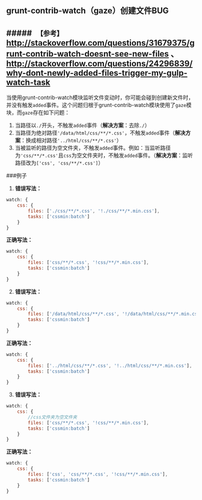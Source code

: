 ## grunt-contrib-watch（gaze）创建文件BUG

#####　`【参考】` <http://stackoverflow.com/questions/31679375/grunt-contrib-watch-doesnt-see-new-files> 、 <http://stackoverflow.com/questions/24296839/why-dont-newly-added-files-trigger-my-gulp-watch-task>
---

当使用grunt-contrib-watch模块监听文件变动时，你可能会碰到创建新文件时，并没有触发`added`事件。这个问题归根于grunt-contrib-watch模块使用了`gaze`模块，而`gaze`存在如下问题：

1. 当路径以`./`开头，不触发`added`事件（**解决方案**：去除`./`）
2. 当路径为绝对路径`'/data/html/css/**/*.css'`，不触发`added`事件（**解决方案**：换成相对路径`'../html/css/**/*.css'`）
3. 当被监听的路径为空文件夹，不触发`added`事件。例如：当监听路径为`'css/**/*.css'`且`css`为空文件夹时，不触发`added`事件。（**解决方案**：监听路径改为`['css', 'css/**/*.css']`）

###例子

1. **错误写法：**

```javascript
watch: {
    css: {
        files: ['./css/**/*.css', '!./css/**/*.min.css'],
        tasks: ['cssmin:batch']
    }
}
```

**正确写法：**

```javascript
watch: {
    css: {
        files: ['css/**/*.css', '!css/**/*.min.css'],
        tasks: ['cssmin:batch']
    }
}
```

2. **错误写法：**

```javascript
watch: {
    css: {
        files: ['/data/html/css/**/*.css', '!/data/html/css/**/*.min.css'],
        tasks: ['cssmin:batch']
    }
}
```

**正确写法：**

```javascript
watch: {
    css: {
        files: ['../html/css/**/*.css', '!../html/css/**/*.min.css'],
        tasks: ['cssmin:batch']
    }
}
```

3. **错误写法：**

```javascript
watch: {
    css: {
    	//css文件夹为空文件夹
        files: ['css/**/*.css', '!css/**/*.min.css'],
        tasks: ['cssmin:batch']
    }
}
```

**正确写法：**

```javascript
watch: {
    css: {
        files: ['css', 'css/**/*.css', '!css/**/*.min.css'],
        tasks: ['cssmin:batch']
    }
}
```
